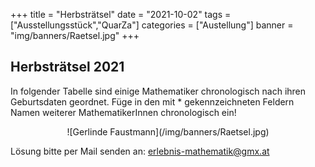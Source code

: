 +++
title = "Herbsträtsel"
date = "2021-10-02"
tags = ["Ausstellungsstück","QuarZa"]
categories = ["Austellung"]
banner = "img/banners/Raetsel.jpg"
+++
<h2>Herbsträtsel 2021</h2>



<p>
In folgender Tabelle sind einige Mathematiker chronologisch nach ihren Geburtsdaten geordnet. Füge in den mit * gekennzeichneten Feldern Namen weiterer MathematikerInnen chronologisch ein!
</p>

<center>
![Gerlinde Faustmann](/img/banners/Raetsel.jpg)
</center>

Lösung bitte per Mail senden an:
erlebnis-mathematik@gmx.at
